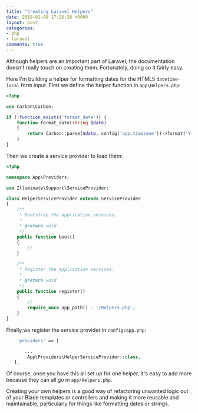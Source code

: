 ```yaml
---
title: "Creating Laravel Helpers"
date: 2018-01-09 17:26:26 +0000
layout: post
categories:
- php
- laravel
comments: true
---
```


Although helpers are an important part of Laravel, the documentation doesn't really touch on creating them. Fortunately, doing so it fairly easy.

Here I'm building a helper for formatting dates for the HTML5 `datetime-local` form input. First we define the helper function in `app\Helpers.php`:

```php
<?php

use Carbon\Carbon;

if (!function_exists('format_date')) {
    function format_date(string $date)
    {
        return Carbon::parse($date, config('app.timezone'))->format('Y-m-d\TH:i:s');
    }
}
```

Then we create a service provider to load them:

```php
<?php

namespace App\Providers;

use Illuminate\Support\ServiceProvider;

class HelperServiceProvider extends ServiceProvider
{
    /**
     * Bootstrap the application services.
     *
     * @return void
     */
    public function boot()
    {
        //
    }

    /**
     * Register the application services.
     *
     * @return void
     */
    public function register()
    {
        //
        require_once app_path() . '/Helpers.php';
    }
}
```

Finally,we register the service provider in `config/app.php`:

```php
    'providers' => [

       ...
        App\Providers\HelperServiceProvider::class,
   ],
```

Of course, once you have this all set up for one helper, it's easy to add more because they can all go in `app/Helpers.php`.

Creating your own helpers is a good way of refactoring unwanted logic out of your Blade templates or controllers and making it more reusable and maintainable, particularly for things like formatting dates or strings.

